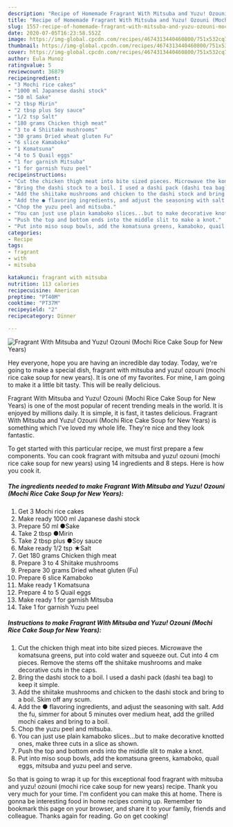 ```yaml
---
description: "Recipe of Homemade Fragrant With Mitsuba and Yuzu! Ozouni (Mochi Rice Cake Soup for New Years)"
title: "Recipe of Homemade Fragrant With Mitsuba and Yuzu! Ozouni (Mochi Rice Cake Soup for New Years)"
slug: 1557-recipe-of-homemade-fragrant-with-mitsuba-and-yuzu-ozouni-mochi-rice-cake-soup-for-new-years
date: 2020-07-05T16:23:58.552Z
image: https://img-global.cpcdn.com/recipes/4674313440460800/751x532cq70/fragrant-with-mitsuba-and-yuzu-ozouni-mochi-rice-cake-soup-for-new-years-recipe-main-photo.jpg
thumbnail: https://img-global.cpcdn.com/recipes/4674313440460800/751x532cq70/fragrant-with-mitsuba-and-yuzu-ozouni-mochi-rice-cake-soup-for-new-years-recipe-main-photo.jpg
cover: https://img-global.cpcdn.com/recipes/4674313440460800/751x532cq70/fragrant-with-mitsuba-and-yuzu-ozouni-mochi-rice-cake-soup-for-new-years-recipe-main-photo.jpg
author: Eula Munoz
ratingvalue: 5
reviewcount: 36879
recipeingredient:
- "3 Mochi rice cakes"
- "1000 ml Japanese dashi stock"
- "50 ml Sake"
- "2 tbsp Mirin"
- "2 tbsp plus Soy sauce"
- "1/2 tsp Salt"
- "180 grams Chicken thigh meat"
- "3 to 4 Shiitake mushrooms"
- "30 grams Dried wheat gluten Fu"
- "6 slice Kamaboko"
- "1 Komatsuna"
- "4 to 5 Quail eggs"
- "1 for garnish Mitsuba"
- "1 for garnish Yuzu peel"
recipeinstructions:
- "Cut the chicken thigh meat into bite sized pieces. Microwave the komatsuna greens, put into cold water and squeeze out. Cut into 4 cm pieces. Remove the stems off the shiitake mushrooms and make decorative cuts in the caps."
- "Bring the dashi stock to a boil. I used a dashi pack (dashi tea bag) to keep it simple."
- "Add the shiitake mushrooms and chicken to the dashi stock and bring to a boil. Skim off any scum."
- "Add the ● flavoring ingredients, and adjust the seasoning with salt. Add the fu, simmer for about 5 minutes over medium heat, add the grilled mochi cakes and bring to a boil."
- "Chop the yuzu peel and mitsuba."
- "You can just use plain kamaboko slices...but to make decorative knotted ones, make three cuts in a slice as shown."
- "Push the top and bottom ends into the middle slit to make a knot."
- "Put into miso soup bowls, add the komatsuna greens, kamaboko, quail eggs, mitsuba and yuzu peel and serve."
categories:
- Recipe
tags:
- fragrant
- with
- mitsuba

katakunci: fragrant with mitsuba 
nutrition: 113 calories
recipecuisine: American
preptime: "PT40M"
cooktime: "PT37M"
recipeyield: "2"
recipecategory: Dinner

---
```



![Fragrant With Mitsuba and Yuzu! Ozouni (Mochi Rice Cake Soup for New Years)](https://img-global.cpcdn.com/recipes/4674313440460800/751x532cq70/fragrant-with-mitsuba-and-yuzu-ozouni-mochi-rice-cake-soup-for-new-years-recipe-main-photo.jpg)

Hey everyone, hope you are having an incredible day today. Today, we're going to make a special dish, fragrant with mitsuba and yuzu! ozouni (mochi rice cake soup for new years). It is one of my favorites. For mine, I am going to make it a little bit tasty. This will be really delicious.



Fragrant With Mitsuba and Yuzu! Ozouni (Mochi Rice Cake Soup for New Years) is one of the most popular of recent trending meals in the world. It is enjoyed by millions daily. It is simple, it is fast, it tastes delicious. Fragrant With Mitsuba and Yuzu! Ozouni (Mochi Rice Cake Soup for New Years) is something which I've loved my whole life. They're nice and they look fantastic.


To get started with this particular recipe, we must first prepare a few components. You can cook fragrant with mitsuba and yuzu! ozouni (mochi rice cake soup for new years) using 14 ingredients and 8 steps. Here is how you cook it.

<!--inarticleads1-->

##### The ingredients needed to make Fragrant With Mitsuba and Yuzu! Ozouni (Mochi Rice Cake Soup for New Years):

1. Get 3 Mochi rice cakes
1. Make ready 1000 ml Japanese dashi stock
1. Prepare 50 ml ●Sake
1. Take 2 tbsp ●Mirin
1. Take 2 tbsp plus ●Soy sauce
1. Make ready 1/2 tsp ★Salt
1. Get 180 grams Chicken thigh meat
1. Prepare 3 to 4 Shiitake mushrooms
1. Prepare 30 grams Dried wheat gluten (Fu)
1. Prepare 6 slice Kamaboko
1. Make ready 1 Komatsuna
1. Prepare 4 to 5 Quail eggs
1. Make ready 1 for garnish Mitsuba
1. Take 1 for garnish Yuzu peel




<!--inarticleads2-->

##### Instructions to make Fragrant With Mitsuba and Yuzu! Ozouni (Mochi Rice Cake Soup for New Years):

1. Cut the chicken thigh meat into bite sized pieces. Microwave the komatsuna greens, put into cold water and squeeze out. Cut into 4 cm pieces. Remove the stems off the shiitake mushrooms and make decorative cuts in the caps.
1. Bring the dashi stock to a boil. I used a dashi pack (dashi tea bag) to keep it simple.
1. Add the shiitake mushrooms and chicken to the dashi stock and bring to a boil. Skim off any scum.
1. Add the ● flavoring ingredients, and adjust the seasoning with salt. Add the fu, simmer for about 5 minutes over medium heat, add the grilled mochi cakes and bring to a boil.
1. Chop the yuzu peel and mitsuba.
1. You can just use plain kamaboko slices...but to make decorative knotted ones, make three cuts in a slice as shown.
1. Push the top and bottom ends into the middle slit to make a knot.
1. Put into miso soup bowls, add the komatsuna greens, kamaboko, quail eggs, mitsuba and yuzu peel and serve.




So that is going to wrap it up for this exceptional food fragrant with mitsuba and yuzu! ozouni (mochi rice cake soup for new years) recipe. Thank you very much for your time. I'm confident you can make this at home. There is gonna be interesting food in home recipes coming up. Remember to bookmark this page on your browser, and share it to your family, friends and colleague. Thanks again for reading. Go on get cooking!
